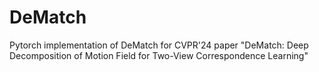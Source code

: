 # DeMatch
Pytorch implementation of DeMatch for CVPR'24 paper "DeMatch: Deep Decomposition of Motion Field for Two-View Correspondence Learning"
